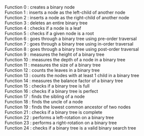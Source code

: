 Function 0 : creates a binary node  
Function 1 : inserts a node as the left-child of another node  
Function 2 : inserts a node as the right-child of another node  
Function 3 : deletes an entire binary tree  
Function 4 : checks if a node is a leaf  
Function 5 : checks if a given node is a root   
Function 6 : goes through a binary tree using pre-order traversal  
Function 7 : goes through a binary tree using in-order traversal  
Function 8 : goes through a binary tree using post-order traversal  
Function 9 : measures the height of a binary tree  
Function 10 : measures the depth of a node in a binary tree  
Function 11 : measures the size of a binary tree  
Function 12 : counts the leaves in a binary tree  
Function 13 : counts the nodes with at least 1 child in a binary tree  
Function 14 : measures the balance factor of a binary tree  
Function 15 : checks if a binary tree is full  
Function 16 : checks if a binary tree is perfect  
Function 17 : finds the sibling of a node  
Function 18 : finds the uncle of a node  
Function 19 : finds the lowest common ancestor of two nodes  
Function 21 : checks if a binary tree is complete  
Function 22 : performs a left-rotation on a binary tree  
Function 23 : performs a right-rotation on a binary tree  
Function 24 : checks if a binary tree is a valid binary search tree  
